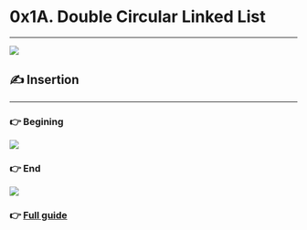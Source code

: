 # 0x1A. Double Circular Linked List
<hr>
<img src="https://static.javatpoint.com/ds/images/circular-doubly-linked-list.png">

## ✍️ Insertion
<hr>

### 👉 Begining
<img src="https://static.javatpoint.com/ds/images/insertion-in-circular-doubly-linked-list-at-beginning.png">

### 👉 End
<img src="https://static.javatpoint.com/ds/images/insertion-in-circular-doubly-linked-list-at-end.png">


### 👉 <a href="https://www.javatpoint.com/circular-doubly-linked-list">Full guide</a>
